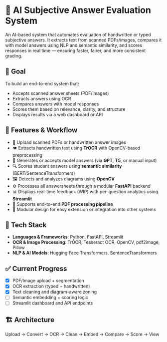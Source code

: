 # 🧠 AI Subjective Answer Evaluation System

An AI-based system that automates evaluation of handwritten or typed subjective answers. It extracts text from scanned PDFs/images, compares it with model answers using NLP and semantic similarity, and scores responses in real time — ensuring faster, fairer, and more consistent grading.

## 🎯 Goal

To build an end-to-end system that:
- Accepts scanned answer sheets (PDF/images)
- Extracts answers using OCR
- Compares answers with model responses
- Scores them based on relevance, clarity, and structure
- Displays results via a web dashboard or API

## 🚀 Features & Workflow

- 📄 Upload scanned PDFs or handwritten answer images
- 👁 Extracts handwritten text using **TrOCR** with OpenCV-based preprocessing
- 🧬 Generates or accepts model answers (via **GPT**, **T5**, or manual input)
- 🔍 Scores student answers using **semantic similarity** (BERT/SentenceTransformers)
- 🖼 Detects and analyzes diagrams using **OpenCV**
- ⚙ Processes all answersheets through a modular **FastAPI** backend
- 📊 Displays real-time feedback (WIP) with per-question analytics using **Streamlit**
- 🧱 Supports end-to-end **PDF processing pipeline**
- 🔄 Modular design for easy extension or integration into other systems


## 🧰 Tech Stack

- **Languages & Frameworks**: Python, FastAPI, Streamlit
- **OCR & Image Processing**: TrOCR, Tesseract OCR, OpenCV, pdf2image, Pillow
- **NLP & AI Models**: Hugging Face Transformers, SentenceTransformers


## ✅ Current Progress

- [x] PDF/Image upload + segmentation
- [x] OCR extraction (typed + handwritten)
- [x] Text cleaning and diagram-aware zoning
- [ ] Semantic embedding + scoring logic
- [ ] Streamlit dashboard and API endpoints

## 🏗 Architecture

Upload → Convert → OCR → Clean → Embed → Compare → Score → View



